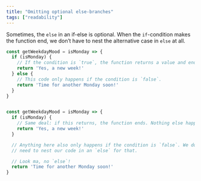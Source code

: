 ```yaml
---
title: "Omitting optional else-branches"
tags: ["readability"]
---
```

Sometimes, the `else` in an if-else is optional. When the `if`-condition makes the function end, we don’t have to nest the alternative case in `else` at all.

```js
const getWeekdayMood = isMonday => {
  if (isMonday) {
    // If the condition is `true`, the function returns a value and ends.
    return 'Yes, a new week!'
  } else {
    // This code only happens if the condition is `false`.
    return 'Time for another Monday soon!'
  }
}


const getWeekdayMood = isMonday => {
  if (isMonday) {
    // Same deal: if this returns, the function ends. Nothing else happens.
    return 'Yes, a new week!'
  }

  // Anything here also only happens if the condition is `false`. We don’t
  // need to nest our code in an `else` for that.

  // Look ma, no `else`!
  return 'Time for another Monday soon!'
}
```
